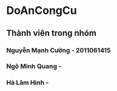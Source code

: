 # DoAnCongCu
## Thành viên trong nhóm
### Nguyễn Mạnh Cường - 2011061415
### Ngô Minh Quang - 
### Hà Lâm Hình - 